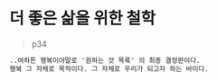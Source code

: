 # 더 좋은 삶을 위한 철학

> p34

```txt
..여하튼 행복이야말로 '원하는 것 목록' 의 최종 결정판이다. 
행복 그 자체로 목적이다. 그 자체로 우리가 되고자 하는 바이다.
```